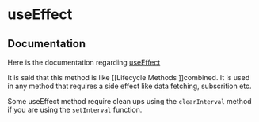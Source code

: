 # useEffect
## Documentation
Here is the documentation regarding [useEffect](https://reactjs.org/docs/hooks-effect.html)

It is said that this method is like [[Lifecycle Methods ]]combined. It is used in any method that requires a side effect like data fetching, subscrition etc. 

Some useEffect method require clean ups using the `clearInterval` method if you are using the `setInterval` function.


